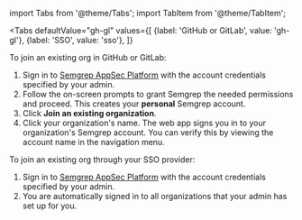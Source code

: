 import Tabs from '@theme/Tabs';
import TabItem from '@theme/TabItem';

<Tabs
    defaultValue="gh-gl"
    values={[
    {label: 'GitHub or GitLab', value: 'gh-gl'},
    {label: 'SSO', value: 'sso'},
    ]}
>

<TabItem value='gh-gl'>

To join an existing org in GitHub or GitLab:

1. Sign in to [<i class="fas fa-external-link fa-xs"></i> Semgrep AppSec Platform](https://semgrep.dev/login) with the account credentials specified by your admin.
1. Follow the on-screen prompts to grant Semgrep the needed permissions and proceed. This creates your **personal** Semgrep account.
1. Click **Join an existing organization**.
1. Click your organization's name. The web app signs you in to your organization's Semgrep account. You can verify this by viewing the account name in the navigation menu.

</TabItem>

<TabItem value='sso'>

To join an existing org through your SSO provider:

1. Sign in to [<i class="fas fa-external-link fa-xs"></i> Semgrep AppSec Platform](https://semgrep.dev/login) with the account credentials specified by your admin.
2. You are automatically signed in to all organizations that your admin has set up for you.

</TabItem>

</Tabs>
